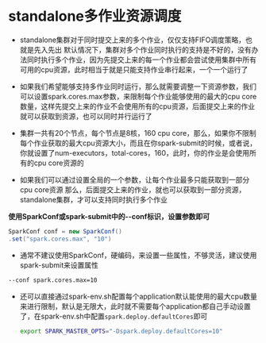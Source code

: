 # standalone多作业资源调度

- standalone集群对于同时提交上来的多个作业，仅仅支持FIFO调度策略，也就是先入先出
  默认情况下，集群对多个作业同时执行的支持是不好的，没有办法同时执行多个作业，因为先提交上来的每一个作业都会尝试使用集群中所有可用的cpu资源，此时相当于就是只能支持作业串行起来，一个一个运行了
- 如果我们希望能够支持多作业同时运行，那么就需要调整一下资源参数，我们可以设置spark.cores.max参数，来限制每个作业能够使用的最大的cpu core数量，这样先提交上来的作业不会使用所有的cpu资源，后面提交上来的作业就可以获取到资源，也可以同时并行运行了
- 集群一共有20个节点，每个节点是8核，160 cpu core，那么，如果你不限制每个作业获取的最大cpu资源大小，而且在你spark-submit的时候，或者说，你就设置了num-executors，total-cores，160，此时，你的作业是会使用所有的cpu core资源的

- 如果我们可以通过设置全局的一个参数，让每个作业最多只能获取到一部分cpu core资源
  那么，后面提交上来的作业，就也可以获取到一部分资源，standalone集群，才可以支持同时执行多个作业

**使用SparkConf或spark-submit中的--conf标识，设置参数即可**

```scala
SparkConf conf = new SparkConf()
.set("spark.cores.max", "10")
```

- 通常不建议使用SparkConf，硬编码，来设置一些属性，不够灵活，建议使用spark-submit来设置属性

```sh
--conf spark.cores.max=10
```

- 还可以直接通过spark-env.sh配置每个application默认能使用的最大cpu数量来进行限制，默认是无限大，此时就不需要每个application都自己手动设置了，在spark-env.sh中配置`spark.deploy.defaultCores`即可

  ```sh
  export SPARK_MASTER_OPTS="-Dspark.deploy.defaultCores=10"
  ```

